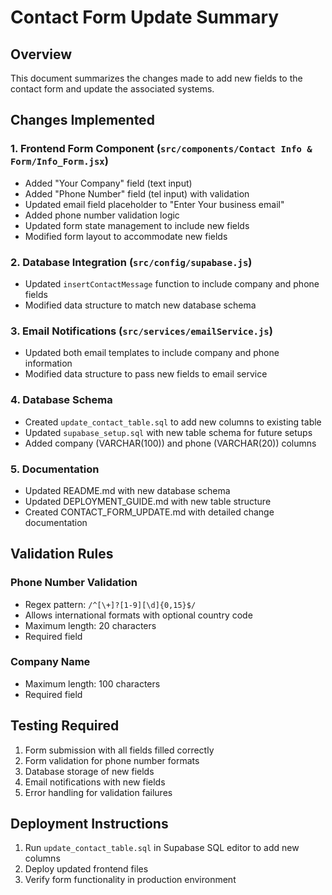 # Contact Form Update Summary

## Overview
This document summarizes the changes made to add new fields to the contact form and update the associated systems.

## Changes Implemented

### 1. Frontend Form Component (`src/components/Contact Info & Form/Info_Form.jsx`)
- Added "Your Company" field (text input)
- Added "Phone Number" field (tel input) with validation
- Updated email field placeholder to "Enter Your business email"
- Added phone number validation logic
- Updated form state management to include new fields
- Modified form layout to accommodate new fields

### 2. Database Integration (`src/config/supabase.js`)
- Updated `insertContactMessage` function to include company and phone fields
- Modified data structure to match new database schema

### 3. Email Notifications (`src/services/emailService.js`)
- Updated both email templates to include company and phone information
- Modified data structure to pass new fields to email service

### 4. Database Schema
- Created `update_contact_table.sql` to add new columns to existing table
- Updated `supabase_setup.sql` with new table schema for future setups
- Added company (VARCHAR(100)) and phone (VARCHAR(20)) columns

### 5. Documentation
- Updated README.md with new database schema
- Updated DEPLOYMENT_GUIDE.md with new table structure
- Created CONTACT_FORM_UPDATE.md with detailed change documentation

## Validation Rules

### Phone Number Validation
- Regex pattern: `/^[\+]?[1-9][\d]{0,15}$/`
- Allows international formats with optional country code
- Maximum length: 20 characters
- Required field

### Company Name
- Maximum length: 100 characters
- Required field

## Testing Required

1. Form submission with all fields filled correctly
2. Form validation for phone number formats
3. Database storage of new fields
4. Email notifications with new fields
5. Error handling for validation failures

## Deployment Instructions

1. Run `update_contact_table.sql` in Supabase SQL editor to add new columns
2. Deploy updated frontend files
3. Verify form functionality in production environment